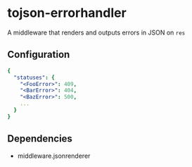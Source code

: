 tojson-errorhandler
===================
A middleware that renders and outputs errors in JSON on `res`

Configuration
-------------
```yaml
{
  "statuses": {
    "<FooError>": 409,
    "<BarError>": 404,
    "<BazError>": 500,
    ...
  }
}
```

Dependencies
------------
* middleware.jsonrenderer
